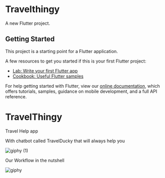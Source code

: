 # Travelthingy

A new Flutter project.



## Getting Started

This project is a starting point for a Flutter application.

A few resources to get you started if this is your first Flutter project:

- [Lab: Write your first Flutter app](https://flutter.dev/docs/get-started/codelab)
- [Cookbook: Useful Flutter samples](https://flutter.dev/docs/cookbook)

For help getting started with Flutter, view our
[online documentation](https://flutter.dev/docs), which offers tutorials,
samples, guidance on mobile development, and a full API reference.

# TravelThingy
Travel Help app

With chatbot called TravelDucky that will always help you

![giphy (1)](https://user-images.githubusercontent.com/61906394/140788587-059b058c-ed53-40d0-be76-73621b0e2c85.gif)








Our Workflow in the nutshell


![giphy](https://user-images.githubusercontent.com/61906394/140613783-6aec2e09-f276-403f-8ccc-1092972913f9.gif)
